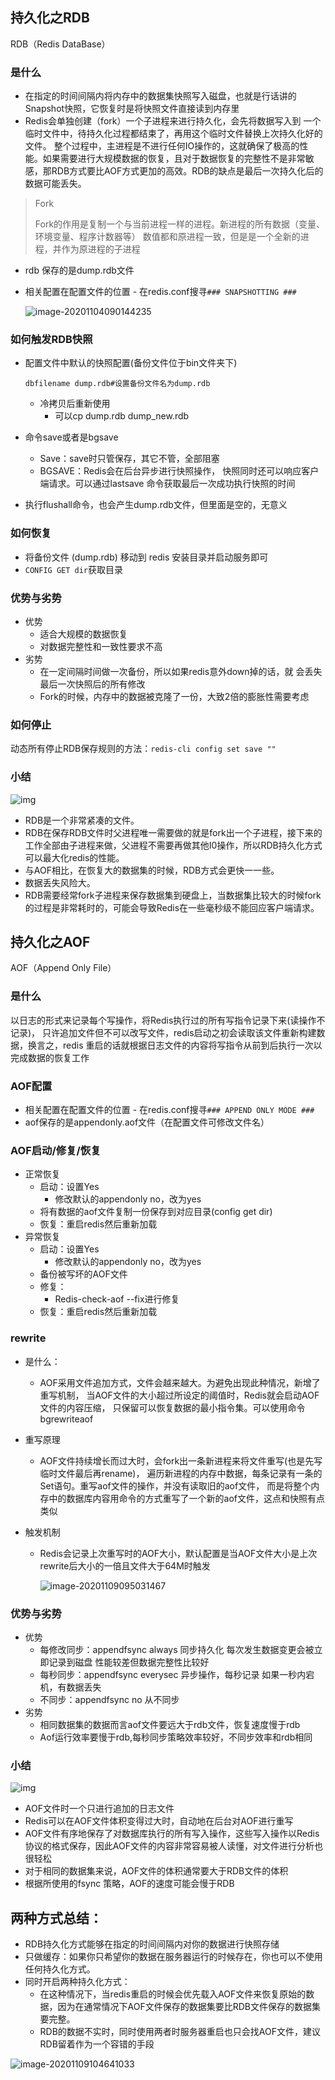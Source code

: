 ## 持久化之RDB

RDB（Redis DataBase）

### 是什么

- 在指定的时间间隔内将内存中的数据集快照写入磁盘，也就是行话讲的Snapshot快照，它恢复时是将快照文件直接读到内存里
- Redis会单独创建（fork）一个子进程来进行持久化，会先将数据写入到 一个临时文件中，待持久化过程都结束了，再用这个临时文件替换上次持久化好的文件。 整个过程中，主进程是不进行任何IO操作的，这就确保了极高的性能。如果需要进行大规模数据的恢复，且对于数据恢复的完整性不是非常敏感，那RDB方式要比AOF方式更加的高效。RDB的缺点是最后一次持久化后的数据可能丢失。

> Fork
>
> Fork的作用是复制一个与当前进程一样的进程。新进程的所有数据（变量、环境变量、程序计数器等） 数值都和原进程一致，但是是一个全新的进程，并作为原进程的子进程

- rdb 保存的是dump.rdb文件

- 相关配置在配置文件的位置 - 在redis.conf搜寻`### SNAPSHOTTING ###`

  ![image-20201104090144235](http://weiguo-1303915920.cos.ap-nanjing.myqcloud.com/da36024bcbb675075032ba53f0e90f5f.png)

### 如何触发RDB快照

- 配置文件中默认的快照配置(备份文件位于bin文件夹下)

  ```
  dbfilename dump.rdb#设置备份文件名为dump.rdb
  ```

  - 冷拷贝后重新使用
    - 可以cp dump.rdb dump_new.rdb

- 命令save或者是bgsave

  - Save：save时只管保存，其它不管，全部阻塞
  - BGSAVE：Redis会在后台异步进行快照操作， 快照同时还可以响应客户端请求。可以通过lastsave 命令获取最后一次成功执行快照的时间

- 执行flushall命令，也会产生dump.rdb文件，但里面是空的，无意义

### 如何恢复

- 将备份文件 (dump.rdb) 移动到 redis 安装目录并启动服务即可
- `CONFIG GET dir`获取目录

### 优势与劣势

- 优势
  - 适合大规模的数据恢复
  - 对数据完整性和一致性要求不高
- 劣势
  - 在一定间隔时间做一次备份，所以如果redis意外down掉的话，就 会丢失最后一次快照后的所有修改
  - Fork的时候，内存中的数据被克隆了一份，大致2倍的膨胀性需要考虑

### 如何停止

动态所有停止RDB保存规则的方法：`redis-cli config set save ""`

### 小结

![img](http://weiguo-1303915920.cos.ap-nanjing.myqcloud.com/26e2f99109234ae2ed85fbdb456a97a0)

- RDB是一个非常紧凑的文件。
- RDB在保存RDB文件时父进程唯一需要做的就是fork出一个子进程，接下来的工作全部由子进程来做，父进程不需要再做其他I0操作，所以RDB持久化方式可以最大化redis的性能。
- 与AOF相比，在恢复大的数据集的时候，RDB方式会更快一一些。
- 数据丢失风险大。
- RDB需要经常fork子进程来保存数据集到硬盘上，当数据集比较大的时候fork的过程是非常耗时的，可能会导致Redis在一些毫秒级不能回应客户端请求。

## 持久化之AOF

AOF（Append Only File）

### 是什么

以日志的形式来记录每个写操作，将Redis执行过的所有写指令记录下来(读操作不记录)， 只许追加文件但不可以改写文件，redis启动之初会读取该文件重新构建数据，换言之，redis 重启的话就根据日志文件的内容将写指令从前到后执行一次以完成数据的恢复工作

### AOF配置

- 相关配置在配置文件的位置 - 在redis.conf搜寻`### APPEND ONLY MODE ###`
- aof保存的是appendonly.aof文件（在配置文件可修改文件名）

### AOF启动/修复/恢复

- 正常恢复
  - 启动：设置Yes
    - 修改默认的appendonly no，改为yes
  - 将有数据的aof文件复制一份保存到对应目录(config get dir)
  - 恢复：重启redis然后重新加载
- 异常恢复
  - 启动：设置Yes
    - 修改默认的appendonly no，改为yes
  - 备份被写坏的AOF文件
  - 修复：
    - Redis-check-aof --fix进行修复
  - 恢复：重启redis然后重新加载

### rewrite

- 是什么：
  
  - AOF采用文件追加方式，文件会越来越大。为避免出现此种情况，新增了重写机制， 当AOF文件的大小超过所设定的阈值时，Redis就会启动AOF文件的内容压缩， 只保留可以恢复数据的最小指令集。可以使用命令bgrewriteaof
- 重写原理
  
  - AOF文件持续增长而过大时，会fork出一条新进程来将文件重写(也是先写临时文件最后再rename)， 遍历新进程的内存中数据，每条记录有一条的Set语句。重写aof文件的操作，并没有读取旧的aof文件， 而是将整个内存中的数据库内容用命令的方式重写了一个新的aof文件，这点和快照有点类似
- 触发机制
  
  - Redis会记录上次重写时的AOF大小，默认配置是当AOF文件大小是上次rewrite后大小的一倍且文件大于64M时触发
  
    ![image-20201109095031467](http://weiguo-1303915920.cos.ap-nanjing.myqcloud.com/c6816d1b8b2a024ffe1c7500f2e0f247.png)

### 优势与劣势

- 优势
  - 每修改同步：appendfsync always 同步持久化 每次发生数据变更会被立即记录到磁盘 性能较差但数据完整性比较好
  - 每秒同步：appendfsync everysec 异步操作，每秒记录 如果一秒内宕机，有数据丢失
  - 不同步：appendfsync no 从不同步
- 劣势
  - 相同数据集的数据而言aof文件要远大于rdb文件，恢复速度慢于rdb
  - Aof运行效率要慢于rdb,每秒同步策略效率较好，不同步效率和rdb相同

### 小结

![img](http://weiguo-1303915920.cos.ap-nanjing.myqcloud.com/17d2ea15e8436502a3d9474a762277d2)

- AOF文件时一个只进行追加的日志文件
- Redis可以在AOF文件体积变得过大时，自动地在后台对AOF进行重写
- AOF文件有序地保存了对数据库执行的所有写入操作，这些写入操作以Redis协议的格式保存，因此AOF文件的内容非常容易被人读懂，对文件进行分析也很轻松
- 对于相同的数据集来说，AOF文件的体积通常要大于RDB文件的体积
- 根据所使用的fsync 策略，AOF的速度可能会慢于RDB

## 

## 两种方式总结：

- RDB持久化方式能够在指定的时间间隔内对你的数据进行快照存储
- 只做缓存：如果你只希望你的数据在服务器运行的时候存在，你也可以不使用任何持久化方式。
- 同时开启两种持久化方式：
  - 在这种情况下，当redis重启的时候会优先载入AOF文件来恢复原始的数据，因为在通常情况下AOF文件保存的数据集要比RDB文件保存的数据集要完整。
  - RDB的数据不实时，同时使用两者时服务器重启也只会找AOF文件，建议RDB留着作为一个容错的手段

![image-20201109104641033](http://weiguo-1303915920.cos.ap-nanjing.myqcloud.com/fd8a4a73856292f2f3a8423a2c3a3a21.png)